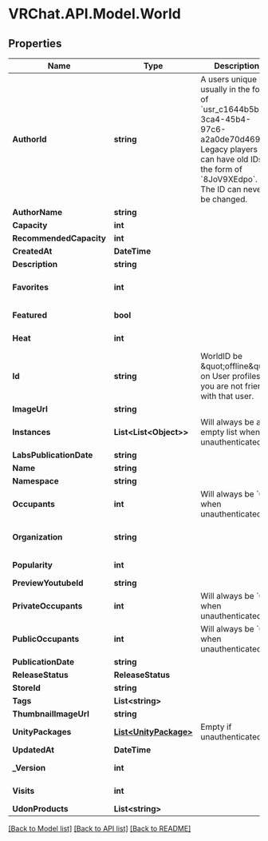 # VRChat.API.Model.World

## Properties

Name | Type | Description | Notes
------------ | ------------- | ------------- | -------------
**AuthorId** | **string** | A users unique ID, usually in the form of &#x60;usr_c1644b5b-3ca4-45b4-97c6-a2a0de70d469&#x60;. Legacy players can have old IDs in the form of &#x60;8JoV9XEdpo&#x60;. The ID can never be changed. | 
**AuthorName** | **string** |  | 
**Capacity** | **int** |  | 
**RecommendedCapacity** | **int** |  | 
**CreatedAt** | **DateTime** |  | 
**Description** | **string** |  | 
**Favorites** | **int** |  | [optional] [default to 0]
**Featured** | **bool** |  | [default to false]
**Heat** | **int** |  | [default to 0]
**Id** | **string** | WorldID be \&quot;offline\&quot; on User profiles if you are not friends with that user. | 
**ImageUrl** | **string** |  | 
**Instances** | **List&lt;List&lt;Object&gt;&gt;** | Will always be an empty list when unauthenticated. | [optional] 
**LabsPublicationDate** | **string** |  | 
**Name** | **string** |  | 
**Namespace** | **string** |  | [optional] 
**Occupants** | **int** | Will always be &#x60;0&#x60; when unauthenticated. | [optional] [default to 0]
**Organization** | **string** |  | [default to "vrchat"]
**Popularity** | **int** |  | [default to 0]
**PreviewYoutubeId** | **string** |  | [optional] 
**PrivateOccupants** | **int** | Will always be &#x60;0&#x60; when unauthenticated. | [optional] [default to 0]
**PublicOccupants** | **int** | Will always be &#x60;0&#x60; when unauthenticated. | [optional] [default to 0]
**PublicationDate** | **string** |  | 
**ReleaseStatus** | **ReleaseStatus** |  | 
**StoreId** | **string** |  | 
**Tags** | **List&lt;string&gt;** |   | 
**ThumbnailImageUrl** | **string** |  | 
**UnityPackages** | [**List&lt;UnityPackage&gt;**](UnityPackage.md) | Empty if unauthenticated. | [optional] 
**UpdatedAt** | **DateTime** |  | 
**_Version** | **int** |  | [default to 0]
**Visits** | **int** |  | [default to 0]
**UdonProducts** | **List&lt;string&gt;** |  | [optional] 

[[Back to Model list]](../README.md#documentation-for-models) [[Back to API list]](../README.md#documentation-for-api-endpoints) [[Back to README]](../README.md)

